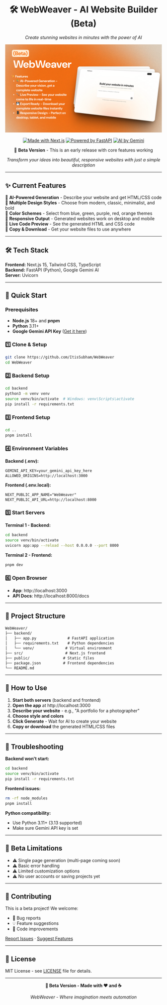 <div align="center">

# 🛠️ WebWeaver - AI Website Builder (Beta)

_Create stunning websites in minutes with the power of AI_

![Preview](./WebWeaver.png)

[![Made with Next.js](https://img.shields.io/badge/Made%20with-Next.js%2015-000000?style=for-the-badge&logo=next.js&logoColor=white)](https://nextjs.org/)
[![Powered by FastAPI](https://img.shields.io/badge/Powered%20by-FastAPI-009688?style=for-the-badge&logo=fastapi&logoColor=white)](https://fastapi.tiangolo.com/)
[![AI by Gemini](https://img.shields.io/badge/AI%20by-Google%20Gemini-4285F4?style=for-the-badge&logo=google&logoColor=white)](https://ai.google.dev/)

🚧 **Beta Version** - This is an early release with core features working

_Transform your ideas into beautiful, responsive websites with just a simple description_

</div>

---

## ✨ Current Features

🎨 **AI-Powered Generation** - Describe your website and get HTML/CSS code  
🎯 **Multiple Design Styles** - Choose from modern, classic, minimalist, and bold  
🌈 **Color Schemes** - Select from blue, green, purple, red, orange themes  
📱 **Responsive Output** - Generated websites work on desktop and mobile  
🔧 **Live Code Preview** - See the generated HTML and CSS code  
💾 **Copy & Download** - Get your website files to use anywhere

---

## 🛠️ Tech Stack

**Frontend:** Next.js 15, Tailwind CSS, TypeScript  
**Backend:** FastAPI (Python), Google Gemini AI  
**Server:** Uvicorn

---

## 🚀 Quick Start

### Prerequisites
- **Node.js** 18+ and **pnpm**
- **Python** 3.11+
- **Google Gemini API Key** ([Get it here](https://ai.google.dev/))

### 1️⃣ Clone & Setup

```bash
git clone https://github.com/ItisSubham/WebWeaver
cd WebWeaver
```

### 2️⃣ Backend Setup

```bash
cd backend
python3 -m venv venv
source venv/bin/activate  # Windows: venv\Scripts\activate
pip install -r requirements.txt
```

### 3️⃣ Frontend Setup

```bash
cd ..
pnpm install
```

### 4️⃣ Environment Variables

**Backend (.env):**
```env
GEMINI_API_KEY=your_gemini_api_key_here
ALLOWED_ORIGINS=http://localhost:3000
```

**Frontend (.env.local):**
```env
NEXT_PUBLIC_APP_NAME="WebWeaver"
NEXT_PUBLIC_API_URL=http://localhost:8000
```

### 5️⃣ Start Servers

**Terminal 1 - Backend:**
```bash
cd backend
source venv/bin/activate
uvicorn app:app --reload --host 0.0.0.0 --port 8000
```

**Terminal 2 - Frontend:**
```bash
pnpm dev
```

### 6️⃣ Open Browser
- **App**: http://localhost:3000
- **API Docs**: http://localhost:8000/docs

---

## 📁 Project Structure

```
WebWeaver/
├── backend/
│   ├── app.py              # FastAPI application
│   ├── requirements.txt    # Python dependencies
│   └── venv/              # Virtual environment
├── src/                   # Next.js frontend
├── public/               # Static files
├── package.json          # Frontend dependencies
└── README.md
```

---

## 🎯 How to Use

1. **Start both servers** (backend and frontend)
2. **Open the app** at http://localhost:3000
3. **Describe your website** - e.g., "A portfolio for a photographer"
4. **Choose style and colors**
5. **Click Generate** - Wait for AI to create your website
6. **Copy or download** the generated HTML/CSS files

---

## 🔧 Troubleshooting

**Backend won't start:**
```bash
cd backend
source venv/bin/activate
pip install -r requirements.txt
```

**Frontend issues:**
```bash
rm -rf node_modules
pnpm install
```

**Python compatibility:**
- Use Python 3.11+ (3.13 supported)
- Make sure Gemini API key is set

---

## 📝 Beta Limitations

- ⚠️ Single page generation (multi-page coming soon)
- ⚠️ Basic error handling
- ⚠️ Limited customization options
- ⚠️ No user accounts or saving projects yet

---

## 🤝 Contributing

This is a beta project! We welcome:
- 🐛 Bug reports
- 💡 Feature suggestions  
- 🔧 Code improvements

[Report Issues](../../issues) · [Suggest Features](../../issues)

---

## 📄 License

MIT License - see [LICENSE](LICENSE) file for details.

---

<div align="center">

**🚧 Beta Version - Made with ❤️ and ☕️**

_WebWeaver - Where imagination meets automation_

</div>